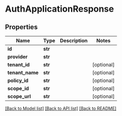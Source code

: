 # AuthApplicationResponse

## Properties
Name | Type | Description | Notes
------------ | ------------- | ------------- | -------------
**id** | **str** |  | 
**provider** | **str** |  | 
**tenant_id** | **str** |  | [optional] 
**tenant_name** | **str** |  | [optional] 
**policy_id** | **str** |  | [optional] 
**scope_id** | **str** |  | [optional] 
**scope_url** | **str** |  | [optional] 

[[Back to Model list]](../README.md#documentation-for-models) [[Back to API list]](../README.md#documentation-for-api-endpoints) [[Back to README]](../README.md)

